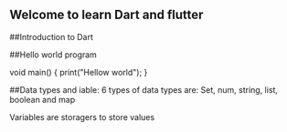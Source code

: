 ## Welcome to learn Dart and flutter
##Introduction to Dart


##Hello world program

void main() {
  print("Hellow world");
}

##Data types and iable:
6 types of data types are:
Set, num, string, list, boolean and map

Variables are storagers to store values

